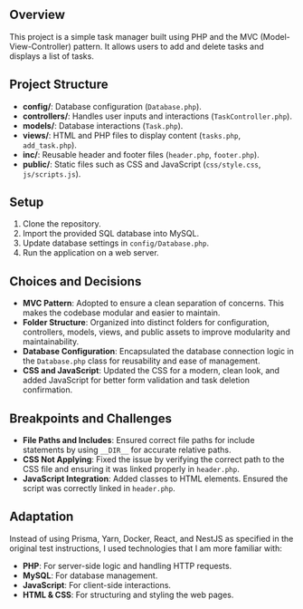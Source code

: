 

## Overview
This project is a simple task manager built using PHP and the MVC (Model-View-Controller) pattern. It allows users to add and delete tasks and displays a list of tasks.

## Project Structure
- **config/**: Database configuration (`Database.php`).
- **controllers/**: Handles user inputs and interactions (`TaskController.php`).
- **models/**: Database interactions (`Task.php`).
- **views/**: HTML and PHP files to display content (`tasks.php`, `add_task.php`).
- **inc/**: Reusable header and footer files (`header.php`, `footer.php`).
- **public/**: Static files such as CSS and JavaScript (`css/style.css`, `js/scripts.js`).

## Setup
1. Clone the repository.
2. Import the provided SQL database into MySQL.
3. Update database settings in `config/Database.php`.
4. Run the application on a web server.

## Choices and Decisions
- **MVC Pattern**: Adopted to ensure a clean separation of concerns. This makes the codebase modular and easier to maintain.
- **Folder Structure**: Organized into distinct folders for configuration, controllers, models, views, and public assets to improve modularity and maintainability.
- **Database Configuration**: Encapsulated the database connection logic in the `Database.php` class for reusability and ease of management.
- **CSS and JavaScript**: Updated the CSS for a modern, clean look, and added JavaScript for better form validation and task deletion confirmation.

## Breakpoints and Challenges
- **File Paths and Includes**: Ensured correct file paths for include statements by using `__DIR__` for accurate relative paths.
- **CSS Not Applying**: Fixed the issue by verifying the correct path to the CSS file and ensuring it was linked properly in `header.php`.
- **JavaScript Integration**: Added classes to HTML elements. Ensured the script was correctly linked in `header.php`.

## Adaptation 
Instead of using Prisma, Yarn, Docker, React, and NestJS as specified in the original test instructions, I used technologies that I am more familiar with: 
- **PHP**: For server-side logic and handling HTTP requests. 
- **MySQL**: For database management.
- **JavaScript**: For client-side interactions. 
- **HTML & CSS**: For structuring and styling the web pages.
